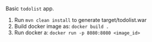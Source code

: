 Basic `todolist` app.
1. Run `mvn clean install` to generate target/todolist.war
2. Build docker image as: `docker build .`
3. Run docker a: `docker run -p 8080:8080 <image_id>`

